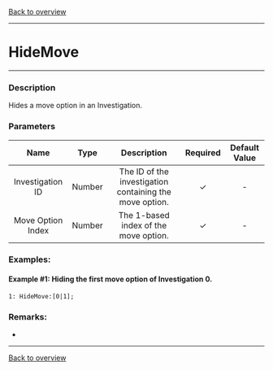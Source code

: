 [Back to overview](index.md)

---
# HideMove

---

### Description
Hides a move option in an Investigation.

### Parameters

|Name|Type|Description|Required|Default Value|
|:---:|:---:|:---:|:---:|:---:|
|Investigation ID|Number|The ID of the investigation containing the move option.|✓|-|
|Move Option Index|Number|The 1-based index of the move option.|✓|-|

### Examples:
#### Example #1: Hiding the first move option of Investigation 0.
```
1: HideMove:[0|1];
```
### Remarks:
-

---
[Back to overview](index.md)
